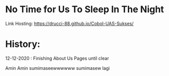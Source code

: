 # No Time for Us To Sleep In The Night
Link Hosting: https://drucci-88.github.io/Cobol-UAS-Sukses/

# History:

12-12-2020 : 
Finishing About Us Pages until clear

Amin
Amin
sumimaseewwwwww
sumimasew lagi